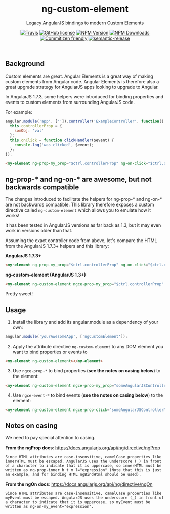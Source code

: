 <h1 align="center">ng-custom-element</h1>

<p align="center">Legacy AngularJS bindings to modern Custom Elements</p>

<p align="center">
    <a href="https://travis-ci.org/JamesHenry/ng-custom-element"><img src="https://img.shields.io/travis/JamesHenry/ng-custom-element.svg?style=flat-square" alt="Travis"/></a>
    <a href="https://github.com/JamesHenry/ng-custom-element/blob/master/LICENSE"><img src="https://img.shields.io/npm/l/ng-custom-element.svg?style=flat-square" alt="GitHub license" /></a>
    <a href="https://www.npmjs.com/package/ng-custom-element"><img src="https://img.shields.io/npm/v/ng-custom-element.svg?style=flat-square" alt="NPM Version" /></a>
    <a href="https://www.npmjs.com/package/ng-custom-element"><img src="https://img.shields.io/npm/dt/ng-custom-element.svg?style=flat-square" alt="NPM Downloads" /></a>
    <a href="http://commitizen.github.io/cz-cli/"><img src="https://img.shields.io/badge/commitizen-friendly-brightgreen.svg" alt="Commitizen friendly" /></a>
    <a href="https://github.com/semantic-release/semantic-release"><img src="https://img.shields.io/badge/%20%20%F0%9F%93%A6%F0%9F%9A%80-semantic--release-e10079.svg?style=flat-square" alt="semantic-release" /></a>
</p>

<br>

## Background

Custom elements are great. Angular Elements is a great way of making custom elements from Angular code. Angular Elements is therefore also a great upgrade strategy for AngularJS apps looking to upgrade to Angular.

In AngularJS 1.7.3, some helpers were introduced for binding properties and events to custom elements from surrounding AngularJS code.

For example:

```js
angular.module('app', ['']).controller('ExampleController', function() {
  this.controllerProp = {
    somObj: 'val'
  };
  this.onClick = function clickHandler($event) {
    console.log('was clicked', $event);
  };
});
```

```html
<my-element ng-prop-my_prop="$ctrl.controllerProp" ng-on-click="$ctrl.onClick($event)"></my-element>
```

## ng-prop-\* and ng-on-\* are awesome, but not backwards compatible

The changes introduced to facilitate the helpers for ng-prop-\* and ng-on-\* are not backwards compatible. This library therefore exposes a custom directive called `ng-custom-element` which allows you to emulate how it works!

It has been tested in AngularJS versions as far back as 1.3, but it may even work in versions older than that.

Assuming the exact controller code from above, let's compare the HTML from the AngularJS 1.7.3+ helpers and this library:

**AngularJS 1.7.3+**

```html
<my-element ng-prop-my_prop="$ctrl.controllerProp" ng-on-click="$ctrl.onClick($event)"></my-element>
```

**ng-custom-element (AngularJS 1.3+)**

```html
<my-element ng-custom-element ngce-prop-my_prop="$ctrl.controllerProp" ngce-on-click="$ctrl.onClick($event)"></my-element>
```

Pretty sweet!

## Usage

1. Install the library and add its angular.module as a dependency of your own:

```js
angular.module('yourAwesomeApp', ['ngCustomElement']);
```

2. Apply the attribute directive `ng-custom-element` to any DOM element you want to bind properties or events to

```html
<my-element ng-custom-element></my-element>
```

3. Use `ngce-prop-*` to bind properties (**see the notes on casing below**) to the element:

```html
<my-element ng-custom-element ngce-prop-my_prop="someAngularJSControllerProp"></my-element>
```

4. Use `ngce-event-*` to bind events (**see the notes on casing below**) to the element:

```html
<my-element ng-custom-element ngce-prop-click="someAngularJSControllerMethod($event)"></my-element>
```

## Notes on casing

We need to pay special attention to casing.

**From the ngProp docs**: https://docs.angularjs.org/api/ng/directive/ngProp

```
Since HTML attributes are case-insensitive, camelCase properties like innerHTML must be escaped. AngularJS uses the underscore (_) in front of a character to indicate that it is uppercase, so innerHTML must be written as ng-prop-inner_h_t_m_l="expression" (Note that this is just an example, and for binding HTML ngBindHtml should be used).
```

**From the ngOn docs**: https://docs.angularjs.org/api/ng/directive/ngOn

```
Since HTML attributes are case-insensitive, camelCase properties like myEvent must be escaped. AngularJS uses the underscore (_) in front of a character to indicate that it is uppercase, so myEvent must be written as ng-on-my_event="expression".
```
